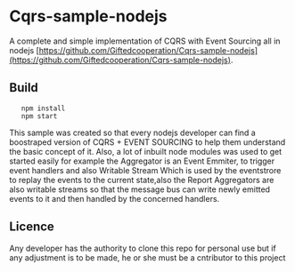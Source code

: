 # Cqrs-sample-nodejs

A complete and simple implementation of CQRS with Event Sourcing all in nodejs
[https://github.com/Giftedcooperation/Cqrs-sample-nodejs](https://github.com/Giftedcooperation/Cqrs-sample-nodejs).

## Build

```
   npm install
   npm start
```

This sample was created so that every nodejs developer can find a boostraped version of CQRS + EVENT SOURCING to help them understand the basic concept of it. Also, a lot of inbuilt node modules was used to get started easily for example the Aggregator is an Event Emmiter, to trigger event handlers and also Writable Stream Which is used by the eventstrore to replay the events to the current state,also the Report Aggregators are also writable streams so that the message bus can write newly emitted events to it and then handled by the concerned handlers. 

## Licence

Any developer has the authority to clone this repo for personal use but if any adjustment is to be made, he or she must be a cntributor to this project
